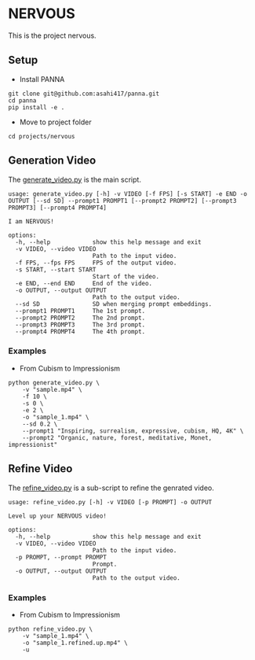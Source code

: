 # NERVOUS
This is the project nervous. 


## Setup
- Install PANNA
```shell
git clone git@github.com:asahi417/panna.git
cd panna
pip install -e .
```

- Move to project folder

```shell
cd projects/nervous
```

## Generation Video
The [generate_video.py](https://github.com/asahi417/panna/blob/main/projects/nervous/generate_video.py) is the main script.

```
usage: generate_video.py [-h] -v VIDEO [-f FPS] [-s START] -e END -o OUTPUT [--sd SD] --prompt1 PROMPT1 [--prompt2 PROMPT2] [--prompt3 PROMPT3] [--prompt4 PROMPT4]

I am NERVOUS!

options:
  -h, --help            show this help message and exit
  -v VIDEO, --video VIDEO
                        Path to the input video.
  -f FPS, --fps FPS     FPS of the output video.
  -s START, --start START
                        Start of the video.
  -e END, --end END     End of the video.
  -o OUTPUT, --output OUTPUT
                        Path to the output video.
  --sd SD               SD when merging prompt embeddings.
  --prompt1 PROMPT1     The 1st prompt.
  --prompt2 PROMPT2     The 2nd prompt.
  --prompt3 PROMPT3     The 3rd prompt.
  --prompt4 PROMPT4     The 4th prompt.
```

### Examples

- From Cubism to Impressionism
```shell
python generate_video.py \
    -v "sample.mp4" \
    -f 10 \
    -s 0 \
    -e 2 \
    -o "sample_1.mp4" \
    --sd 0.2 \
    --prompt1 "Inspiring, surrealism, expressive, cubism, HQ, 4K" \
    --prompt2 "Organic, nature, forest, meditative, Monet, impressionist"
```


## Refine Video
The [refine_video.py](https://github.com/asahi417/panna/blob/main/projects/nervous/refine_video.py) is a sub-script to refine the genrated video.

```
usage: refine_video.py [-h] -v VIDEO [-p PROMPT] -o OUTPUT

Level up your NERVOUS video!

options:
  -h, --help            show this help message and exit
  -v VIDEO, --video VIDEO
                        Path to the input video.
  -p PROMPT, --prompt PROMPT
                        Prompt.
  -o OUTPUT, --output OUTPUT
                        Path to the output video.
```


### Examples
- From Cubism to Impressionism
```shell
python refine_video.py \
    -v "sample_1.mp4" \
    -o "sample_1.refined.up.mp4" \
    -u
```
